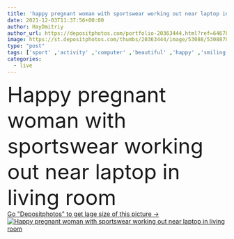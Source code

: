 ```yaml
---
title: 'happy pregnant woman with sportswear working out near laptop in living room '
date: 2021-12-03T11:37:56+00:00
author: HayDmitriy
author_url: https://depositphotos.com/portfolio-20363444.html?ref=64678756
image: https://st.depositphotos.com/thumbs/20363444/image/53088/530887804/api_thumb_450.jpg?forcejpeg=true
type: "post"
tags: ['sport' ,'activity' ,'computer' ,'beautiful' ,'happy' ,'smiling' ,'cheerful' ,'caucasian' ,'life' ,'brunette' ,'technology' ,'emotion' ,'home' ,'woman' ,'device' ,'laptop' ,'internet' ,'sportive' ,'belly' ,'fitness' ,'indoors' ,'exercise' ,'online' ,'attractive' ,'expectation' ,'training' ,'mother' ,'gadget' ,'sofa' ,'tummy' ,'workout' ,'pregnant' ,'pregnancy' ,'sporty' ,'sportswear' ,'maternity' ,'sportswoman' ,'copy space' ,'one person' ,'young adult' ,'Living Room' ,'sport equipment' ,'Fitness Ball' ,'fitness mat' ,'self isolation' ]
categories: 
  - live
---
```

<div aling="center">
            <font size="60"> Happy pregnant woman with sportswear working out near laptop in living room</font>   
</div>
<div>
    <a href='https://st.depositphotos.com/thumbs/20363444/image/53088/530887804/api_thumb_450.jpg?forcejpeg=true?ref=64678756' target=_blank > Go "Depositphotos" to get lage size of this picture ->
        <img href='https://st.depositphotos.com/thumbs/20363444/image/53088/530887804/api_thumb_450.jpg?forcejpeg=true?ref=64678756' src='https://st.depositphotos.com/20363444/53088/i/950/depositphotos_530887804-stock-photo-happy-pregnant-woman-sportswear-working.jpg?forcejpeg=true' alt='Happy pregnant woman with sportswear working out near laptop in living room' >
    </a>
</div>
